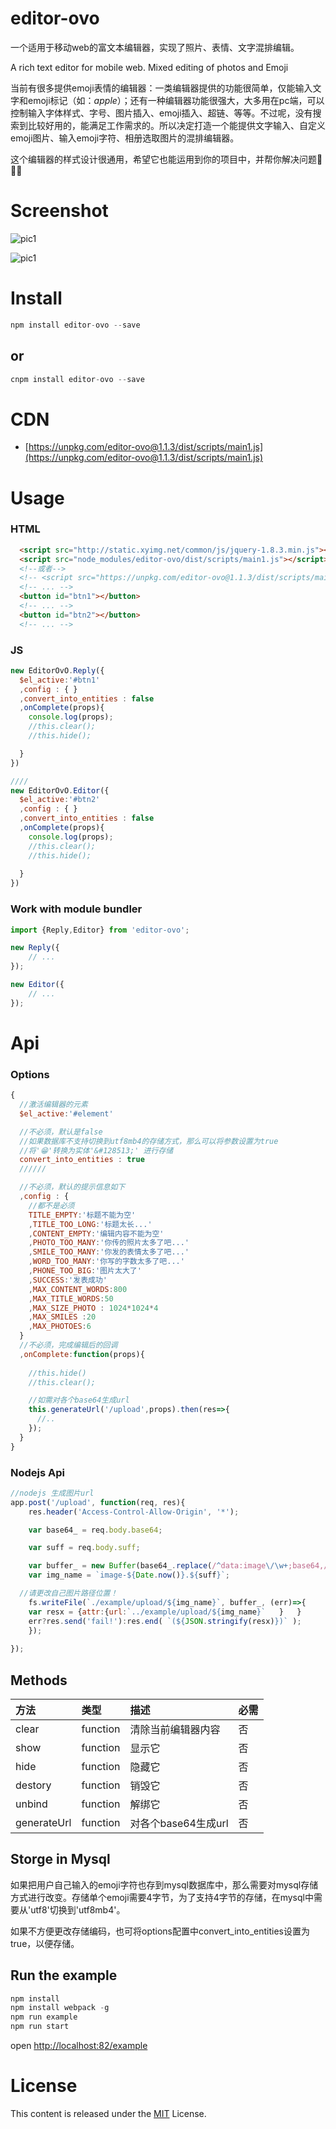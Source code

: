 #    editor-ovo
一个适用于移动web的富文本编辑器，实现了照片、表情、文字混排编辑。

A rich text editor for mobile web. Mixed editing of photos and Emoji

当前有很多提供emoji表情的编辑器：一类编辑器提供的功能很简单，仅能输入文字和emoji标记（如：$apple$）；还有一种编辑器功能很强大，大多用在pc端，可以控制输入字体样式、字号、图片插入、emoji插入、超链、等等。不过呢，没有搜索到比较好用的，能满足工作需求的。所以决定打造一个能提供文字输入、自定义emoji图片、输入emoji字符、相册选取图片的混排编辑器。

这个编辑器的样式设计很通用，希望它也能运用到你的项目中，并帮你解决问题:lollipop::lollipop::lollipop:


# Screenshot

![pic1](https://github.com/dwqdaiwenqi/readme-img/raw/master/pic1.jpg)

![pic1](https://github.com/dwqdaiwenqi/readme-img/raw/master/pic2.jpg)


# Install

```js
npm install editor-ovo --save
```
## or

```js
cnpm install editor-ovo --save
```

# CDN
* [https://unpkg.com/editor-ovo@1.1.3/dist/scripts/main1.js](https://unpkg.com/editor-ovo@1.1.3/dist/scripts/main1.js)


# Usage
### HTML
```html
  <script src="http://static.xyimg.net/common/js/jquery-1.8.3.min.js"></script>
  <script src="node_modules/editor-ovo/dist/scripts/main1.js"></script>
  <!--或者-->
  <!-- <script src="https://unpkg.com/editor-ovo@1.1.3/dist/scripts/main1.js"></script> -->
  <!-- ... -->
  <button id="btn1"></button>
  <!-- ... -->
  <button id="btn2"></button>
  <!-- ... -->
```
### JS
```js
new EditorOvO.Reply({
  $el_active:'#btn1'
  ,config : { }
  ,convert_into_entities : false
  ,onComplete(props){
    console.log(props);
    //this.clear();
    //this.hide();

  }
})

////
new EditorOvO.Editor({
  $el_active:'#btn2'
  ,config : { }
  ,convert_into_entities : false
  ,onComplete(props){
    console.log(props);
    //this.clear();
    //this.hide();
    
  }
})
```
### Work with module bundler

```js
import {Reply,Editor} from 'editor-ovo';

new Reply({
    // ...
});

new Editor({
    // ...
});

```

# Api
### Options
```js
{
  //激活编辑器的元素
  $el_active:'#element'

  //不必须，默认是false
  //如果数据库不支持切换到utf8mb4的存储方式，那么可以将参数设置为true
  //将'😁'转换为实体'&#128513;' 进行存储
  convert_into_entities : true
  //////

  //不必须，默认的提示信息如下
  ,config : {
    //都不是必须
    TITLE_EMPTY:'标题不能为空'
    ,TITLE_TOO_LONG:'标题太长...'
    ,CONTENT_EMPTY:'编辑内容不能为空'
    ,PHOTO_TOO_MANY:'你传的照片太多了吧...'
    ,SMILE_TOO_MANY:'你发的表情太多了吧...'
    ,WORD_TOO_MANY:'你写的字数太多了吧...'
    ,PHONE_TOO_BIG:'图片太大了'
    ,SUCCESS:'发表成功'
    ,MAX_CONTENT_WORDS:800
    ,MAX_TITLE_WORDS:50
    ,MAX_SIZE_PHOTO : 1024*1024*4
    ,MAX_SMILES :20
    ,MAX_PHOTOES:6
  }
  //不必须，完成编辑后的回调
  ,onComplete:function(props){
    
    //this.hide()
    //this.clear();

    //如需对各个base64生成url
    this.generateUrl('/upload',props).then(res=>{
      //..
    });
  }
}

```
### Nodejs Api
```js
//nodejs 生成图片url 
app.post('/upload', function(req, res){
	res.header('Access-Control-Allow-Origin', '*');

	var base64_ = req.body.base64;

	var suff = req.body.suff;

	var buffer_ = new Buffer(base64_.replace(/^data:image\/\w+;base64,/, ''), 'base64');
	var img_name = `image-${Date.now()}.${suff}`;

  //请更改自己图片路径位置！
	fs.writeFile(`./example/upload/${img_name}`, buffer_, (err)=>{
    var resx = {attr:{url:`../example/upload/${img_name}`	}	}
    err?res.send('fail!'):res.end( `(${JSON.stringify(resx)})` );
	});
 
});

```


## Methods
| 方法     | 类型     | 描述 | 必需 | 
| :------------- | :------------- | :------------- | :------------- | 
| clear         | function      | 清除当前编辑器内容 | 否 | 
| show         | function      | 显示它 | 否 | 
| hide         | function      | 隐藏它 | 否 | 
| destory         | function      | 销毁它 | 否 | 
| unbind         | function      | 解绑它 | 否 | 
| generateUrl     | function      | 对各个base64生成url | 否 |

## Storge in Mysql
如果把用户自己输入的emoji字符也存到mysql数据库中，那么需要对mysql存储方式进行改变。存储单个emoji需要4字节，为了支持4字节的存储，在mysql中需要从'utf8'切换到'utf8mb4'。

如果不方便更改存储编码，也可将options配置中convert_into_entities设置为true，以便存储。


## Run the example
```js
npm install 
npm install webpack -g
npm run example
npm run start
```
open [http://localhost:82/example](http://localhost:82/example)

# License
This content is released under the [MIT](http://opensource.org/licenses/MIT) License.
